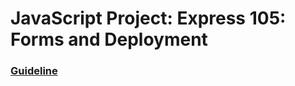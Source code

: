 # JavaScript Project: Express 105: Forms and Deployment

### [Guideline](https://www.theodinproject.com/lessons/nodejs-express-105-forms-and-deployment)
